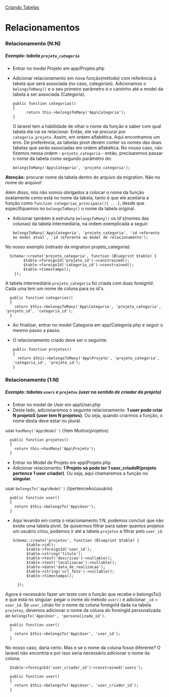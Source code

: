 [Criando Tabelas](https://github.com/amandamcmolina/laravel/blob/master/criandoTabelasLaravel.md)

# Relacionamentos

### Relacionamento (N:N)
##### Exemplo: tabela `projeto_categoria`

- Entrar no model Projeto em app/Projeto.php
- Adicionar relacionamento em nova função(método) com referência à tabela que será associada (no caso, categorias). Adicionamos o `belongsToMany()` e o seu primeiro parâmetro é o caminho até a model da tabela a ser associada (Categoria).
      
      public function categorias()
      {
            return this->belongsToMany('App\Categoria');
      }
      
   O laravel tem a habilidade de olhar o nome da função e saber com qual tabela ela vai se relacionar. Então, ele vai procurar por `categoria_projeto`. Assim, em ordem alfabética. Aqui encontramos um erro. De preferência, as tabelas pivot devem conter os nomes das duas tabelas que serão associadas em ordem alfabética.
   No nosso caso, não fizemos nessa ordem -  `projeto_categoria` -  então, precisaremos passar o nome da tabela como segundo parâmetro 
   do: 
   
      belongsToMany('App\Categoria', 'projeto_categoria');
 **Atenção:** procurar nome da tabela dentro do arquivo da migration. Não no nome do arquivo!
 
 Além disso, nós não somos obrigados a colocar o nome da função exatamente como está no nome da tabela, tanto é que      ele aceitaria a função como `function categorias_principais(){ ...}`, desde que específiquemos no `belongsToMany()` o nome da tabela original. 
- Adicionar também à estrutura `belongsToMany()` os id's(nomes das colunas) da tabela intermediária, na ordem exemplicada a seguir: 

      belongsToMany('App\Categoria', 'projeto_categoria', 'id referente ao model atual', 'id referente ao model de relacionamento');

No nosso exemplo (retirado da migration projeto_categoria):
      
      Schema::create('projeto_categoria', function (Blueprint $table) {
            $table->foreignId('projeto_id')->constrained();
            $table->foreignId('categoria_id')->constrained();
            $table->timestamps();
        });
A tabela intermediária `projeto_categoria` foi criada com duas foreignId. Cada uma tem um nome de coluna para os id's.

      public function categorias()
      {
        return $this->belongsToMany('App\Categoria', 'projeto_categoria', 'projeto_id', 'categoria_id');
      }
      
- Ao finalizar, entrar no model Categoria em app/Categoria.php e seguir o mesmo passo a passo.
- O relacionamento criado deve ser o seguinte:

      public function projetos()
      {
        return $this->belongsToMany('App\Projeto', 'projeto_categoria', 'categoria_id', 'projeto_id');
      }
      
### Relacionamento (1:N)
##### Exemplo: tabelas `users` e `projetos` (user no sentido de criador do projeto)

- Entrar no model de User em app\User.php
- Deste lado, adicionaremos o seguinte relacionamento: **1 user pode criar N projetoS (user tem N projetos)**. 
Ou seja, quando criarmos a função, o nome desta deve estar no plural. 

usar `hasMany('App\Model')` //tem Muitos(projetos)
  
      public function projetos()
      {
        return this->hasMany('App\Projeto');
      }
      
- Entrar no Model de Projeto em app\Projeto.php
- Adicionar relaciomento: **1 Projeto só pode ter 1 user_criadoR(projeto pertence 1 user criador)**. 
Ou seja, aqui chamaremos a função no **singular**. 

usar `belongsTo('App\Model')` //pertenceAo(usuário)

      public function user()
      {
        return $this->belongsTo('App\User');
      }

- Aqui levando em conta o relacionamento 1:N, podemos concluir que não existe uma tabela pivot. Se quisermos filtrar para saber quantos projetos um usuário criou, 
podemos ir até a tabela `projetos` e filtrar pelo `user_id`.

      Schema::create('projetos', function (Blueprint $table) {
            $table->id();
            $table->foreignId('user_id');
            $table->string('titulo');
            $table->text('descricao')->nullable();
            $table->text('localizacao')->nullable();
            $table->date('data_de_realizacao');
            $table->string('url_foto')->nullable();
            $table->timestamps();

        });


Agora é necessário fazer um teste com a função que recebe o belongsTo() e que está no singular: pegar o nome do método `user()` e adicionar `_id` = `user_id`. Se `user_id`não for o nome da coluna foreignId dada na tabela `projetos`, devemos adicionar o nome da coluna do foreingId personalizada ao `belongsTo('App\User', 'personalizado_id')`.

      public function user()
      {
        return $this->belongsTo('App\User', 'user_id');
      }
No nosso caso, daria certo. Mas e se o nome da coluna fosse diferente? O laravel não encontria e por isso seria necessário adicionar o nome da coluna.

      $table->foreignId('user_criador_id')->constrained('users');
      
      public function user()
      {
        return $this->belongsTo('App\User', 'user_criador_id');
      }
      


  
